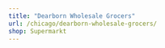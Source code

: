 ```yaml
---
title: "Dearborn Wholesale Grocers"
url: /chicago/dearborn-wholesale-grocers/
shop: Supermarkt
---
```

